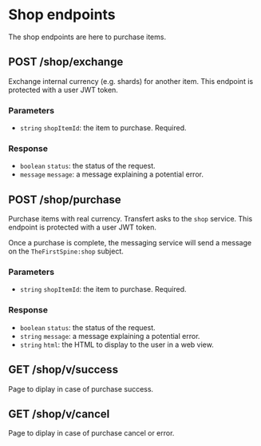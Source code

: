 # Shop endpoints

The shop endpoints are here to purchase items.

## POST /shop/exchange

Exchange internal currency (e.g. shards) for another item. This endpoint is protected with a user JWT token.

### Parameters

- `string` `shopItemId`: the item to purchase. Required.

### Response

- `boolean` `status`: the status of the request.
- `message` `message`: a message explaining a potential error.

## POST /shop/purchase

Purchase items with real currency. Transfert asks to the `shop` service. This endpoint is protected with a user JWT token.

Once a purchase is complete, the messaging service will send a message on the `TheFirstSpine:shop` subject.

### Parameters

- `string` `shopItemId`: the item to purchase. Required.

### Response

- `boolean` `status`: the status of the request.
- `string` `message`: a message explaining a potential error.
- `string` `html`: the HTML to display to the user in a web view.

## GET /shop/v/success

Page to diplay in case of purchase success.

## GET /shop/v/cancel

Page to diplay in case of purchase cancel or error.
